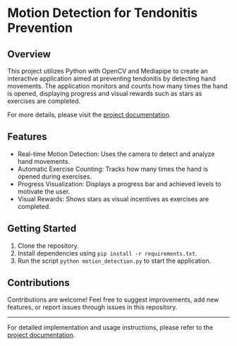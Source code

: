 # Motion Detection for Tendonitis Prevention

## Overview

This project utilizes Python with OpenCV and Mediapipe to create an interactive application aimed at preventing tendonitis by detecting hand movements. The application monitors and counts how many times the hand is opened, displaying progress and visual rewards such as stars as exercises are completed.

For more details, please visit the [project documentation](https://www.jaccon.com.br/criando-software-para-previnir-a-tendinite/).

## Features

- Real-time Motion Detection: Uses the camera to detect and analyze hand movements.
- Automatic Exercise Counting: Tracks how many times the hand is opened during exercises.
- Progress Visualization: Displays a progress bar and achieved levels to motivate the user.
- Visual Rewards: Shows stars as visual incentives as exercises are completed.

## Getting Started

1. Clone the repository.
2. Install dependencies using `pip install -r requirements.txt`.
3. Run the script `python motion_detection.py` to start the application.

## Contributions

Contributions are welcome! Feel free to suggest improvements, add new features, or report issues through issues in this repository.

---

For detailed implementation and usage instructions, please refer to the [project documentation](https://www.jaccon.com.br/criando-software-para-previnir-a-tendinite/).

